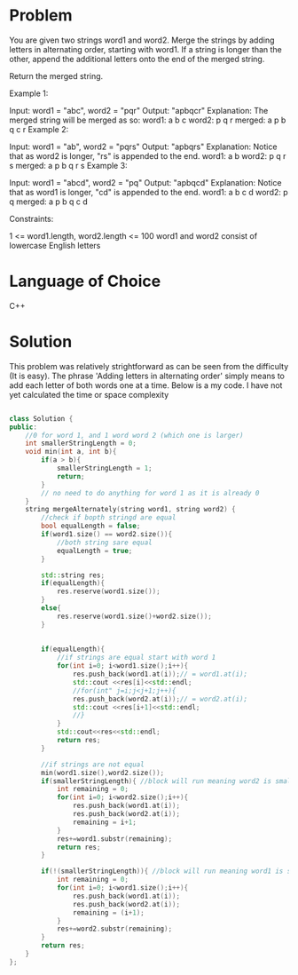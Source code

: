 # Problem
You are given two strings word1 and word2. Merge the strings by adding letters in alternating order, starting with word1. If a string is longer than the other, append the additional letters onto the end of the merged string.

Return the merged string.

 

Example 1:

Input: word1 = "abc", word2 = "pqr"
Output: "apbqcr"
Explanation: The merged string will be merged as so:
word1:  a   b   c
word2:    p   q   r
merged: a p b q c r
Example 2:

Input: word1 = "ab", word2 = "pqrs"
Output: "apbqrs"
Explanation: Notice that as word2 is longer, "rs" is appended to the end.
word1:  a   b 
word2:    p   q   r   s
merged: a p b q   r   s
Example 3:

Input: word1 = "abcd", word2 = "pq"
Output: "apbqcd"
Explanation: Notice that as word1 is longer, "cd" is appended to the end.
word1:  a   b   c   d
word2:    p   q 
merged: a p b q c   d
 

Constraints:

1 <= word1.length, word2.length <= 100
word1 and word2 consist of lowercase English letters


# Language of Choice
C++

# Solution
This problem was relatively strightforward as can be seen from the difficulty (It is easy). The phrase 'Adding letters in alternating order' simply means to add each letter of both words one at a time.
Below is a my code. I have not yet calculated the time or space complexity

``` C++

class Solution {
public:
    //0 for word 1, and 1 word word 2 (which one is larger)
    int smallerStringLength = 0;
    void min(int a, int b){
        if(a > b){
            smallerStringLength = 1;
            return;
        }
        // no need to do anything for word 1 as it is already 0
    }
    string mergeAlternately(string word1, string word2) {
        //check if bopth stringd are equal
        bool equalLength = false;
        if(word1.size() == word2.size()){
            //both string sare equal
            equalLength = true;
        }

        std::string res;
        if(equalLength){
            res.reserve(word1.size());
        }
        else{
            res.reserve(word1.size()+word2.size());
        }
        
        
        if(equalLength){
            //if strings are equal start with word 1
            for(int i=0; i<word1.size();i++){
                res.push_back(word1.at(i));// = word1.at(i);
                std::cout <<res[i]<<std::endl;
                //for(int" j=i;j<j+1;j++){
                res.push_back(word2.at(i));// = word2.at(i);
                std::cout <<res[i+1]<<std::endl;
                //}
            }
            std::cout<<res<<std::endl;
            return res;
        }

        //if strings are not equal
        min(word1.size(),word2.size());
        if(smallerStringLength){ //block will run meaning word2 is smaller length
            int remaining = 0;
            for(int i=0; i<word2.size();i++){
                res.push_back(word1.at(i));
                res.push_back(word2.at(i));
                remaining = i+1;
            }
            res+=word1.substr(remaining);
            return res;
        }

        if(!(smallerStringLength)){ //block will run meaning word1 is smaller length
            int remaining = 0;
            for(int i=0; i<word1.size();i++){
                res.push_back(word1.at(i));
                res.push_back(word2.at(i));
                remaining = (i+1);
            }
            res+=word2.substr(remaining);
        }
        return res;
    }
};
 
```
